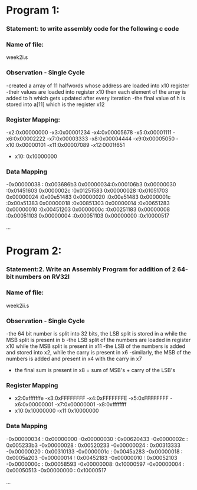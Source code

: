 # Program 1: 
### Statement: to write assembly code for the following c code

### Name of file:
week2i.s

### Observation - Single Cycle
-created a array of 11 halfwords whose address are loaded into x10 register
-their values are loaded into register x10 then each element of the array is added to h which gets updated after every iteration
-the final value of h is stored into a[11] which is the register x12
 
### Register Mapping:
-x2:0x00000000
-x3:0x00001234
-x4:0x00005678
-x5:0x00001111
-x6:0x00002222
-x7:0x00003333
-x8:0x00004444
-x9:0x00005050
-x10:0x00000101
-x11:0x00007089
-x12:0001f651
- x10: 0x10000000

### Data Mapping
-0x00000038 : 0x003686b3
0x00000034:0x000106b3
0x00000030 :0x01451603
0x0000002c :0x01251583
0x00000028 :0x01051703
0x00000024  :0x00e51483
0x00000020  :0x00e51483
0x0000001c  :0x00a51383
0x00000018  :0x00851303
0x00000014  :0x00651283
0x00000010  :0x00451203
0x0000000c  :0x00251183
0x00000008  :0x00051103
0x00000004  :0x00051103
0x00000000  :0x10000517

...

# Program 2:
### Statement:2. Write an Assembly Program for addition of 2 64-bit numbers on RV32I  

### Name of file:
week2ii.s

### Observation - Single Cycle
-the 64 bit number is split into 32 bits, the LSB split is stored in a while the MSB split is present in b
-the LSB split of the numbers are loaded in register x10 while the MSB split is present in x11
-the LSB of the numbers is added and stored into x2, while the carry is present in x6
-similarly, the MSB of the numbers is added and present in x4 with the carry in x7
- the final sum is present in x8 = sum of MSB's + carry of the LSB's
 
### Register Mapping
- x2:0xfffffffe
-x3:0xFFFFFFFF
-x4:0xFFFFFFFE
-x5:0xFFFFFFFF
-x6:0x00000001
-x7:0x00000001
-x8:0xffffffff
- x10:0x10000000
-x11:0x10000000

### Data Mapping
-0x00000034 : 0x00000000
-0x00000030 : 0x00620433
-0x0000002c : 0x005233b3
-0x00000028 : 0x00520233
-0x00000024 : 0x00313333
-0x00000020 : 0x00310133
-0x0000001c : 0x0045a283
-0x00000018 : 0x0005a203
-0x00000014 : 0x00452183
-0x00000010 : 0x00052103
-0x0000000c : 0x00058593
-0x00000008:  0x10000597
-0x00000004 : 0x00050513
-0x00000000 : 0x10000517


...
